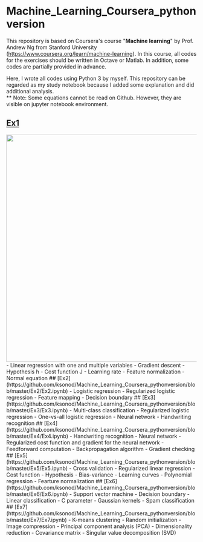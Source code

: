 # Machine_Learning_Coursera_pythonversion
This repository is based on Coursera's course "<strong>Machine learning</strong>" by Prof. Andrew Ng from Stanford University (https://www.coursera.org/learn/machine-learning). In this course, all codes for the exercises should be written in Octave or Matlab. In addition, some codes are partially provided in advance.

Here, I wrote all codes using Python 3 by myself. This repository can be regarded as my study notebook because I added some explanation and did additional analysis.  
** Note: Some equations cannot be read on Github. However, they are visible on jupyter notebook environment.

## [Ex1](https://github.com/ksonod/Machine_Learning_Coursera_pythonversion/blob/master/Ex1/Ex1.ipynb)
<img src="https://i.imgur.com/kfPOYIl.png" width="600px">  
- Linear regression with one and multiple variables
- Gradient descent
- Hypothesis h
- Cost function J
- Learning rate
- Feature normalization
- Normal equation
## [Ex2](https://github.com/ksonod/Machine_Learning_Coursera_pythonversion/blob/master/Ex2/Ex2.ipynb)
- Logistic regression
- Regularized logistic regression
- Feature mapping
- Decision boundary
## [Ex3](https://github.com/ksonod/Machine_Learning_Coursera_pythonversion/blob/master/Ex3/Ex3.ipynb)
- Multi-class classification
- Regularized logistic regression
- One-vs-all logistic regression
- Neural network
- Handwriting recognition
## [Ex4](https://github.com/ksonod/Machine_Learning_Coursera_pythonversion/blob/master/Ex4/Ex4.ipynb)
- Handwriting recognition
- Neural network
- Regularized cost function and gradient for the neural network
- Feedforward computation
- Backpropagation algorithm
- Gradient checking
## [Ex5](https://github.com/ksonod/Machine_Learning_Coursera_pythonversion/blob/master/Ex5/Ex5.ipynb)
- Cross validation
- Regularized linear regression
- Cost function
- Hypothesis
- Bias-variance
- Learning curves
- Polynomial regression
- Fearture normalization
## [Ex6](https://github.com/ksonod/Machine_Learning_Coursera_pythonversion/blob/master/Ex6/Ex6.ipynb)
- Support vector machine
- Decision boundary
- Linear classification
- C parameter
- Gaussian kernels
- Spam classification
## [Ex7](https://github.com/ksonod/Machine_Learning_Coursera_pythonversion/blob/master/Ex7/Ex7.ipynb)
- K-means clustering
- Random initialization
- Image compression
- Principal component analysis (PCA)
- Dimensionality reduction
- Covariance matrix
- Singular value decomposition (SVD)
